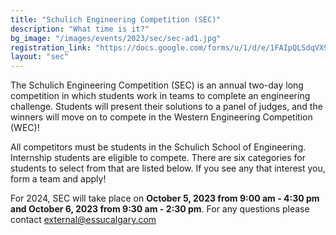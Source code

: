 ```yaml
---
title: "Schulich Engineering Competition (SEC)"
description: "What time is it?"
bg_image: "/images/events/2023/sec/sec-ad1.jpg"
registration_link: "https://docs.google.com/forms/u/1/d/e/1FAIpQLSdqVX9u5EkG2bD6n8a-IsCohJtT3pVLrIi8ifeHSjbF53okQA/viewform"
layout: "sec"
---
```


The Schulich Engineering Competition (SEC) is an annual two-day long competition in which students work in teams to complete an engineering challenge. Students will present their solutions to a panel of judges, and the winners will move on to compete in the Western Engineering Competition (WEC)!

All competitors must be students in the Schulich School of Engineering. Internship students are eligible to compete. There are six categories for students to select from that are listed below. If you see any that interest you, form a team and apply!

For 2024, SEC will take place on **October 5, 2023 from 9:00 am - 4:30 pm and October 6, 2023 from 9:30 am - 2:30 pm**. For any questions please contact external@essucalgary.com
